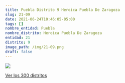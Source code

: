 ```yaml
---
title: Puebla Distrito 9 Heroica Puebla De Zaragoza
slug: 21-09
date: 2021-06-24T10:46:05-05:00
tags: []
nombre_entidad: Puebla
nombre_distrito: Heroica Puebla De Zaragoza
entidad: 21
distrito: 9
image_path: /img/21-09.png
draft: false
---
```


![](/img/21-09.png)

[Ver los 300 distritos](/docs/elecciones-2021)
